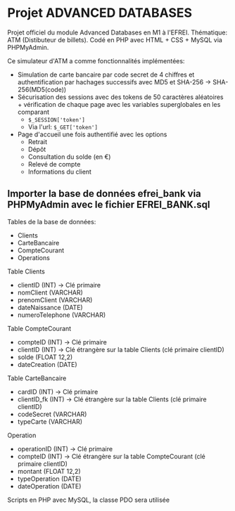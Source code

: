 # Projet ADVANCED DATABASES

Projet officiel du module Advanced Databases en M1 à l'EFREI. Thématique: ATM (Distibuteur de billets). Codé en PHP avec HTML + CSS + MySQL via PHPMyAdmin.

Ce simulateur d'ATM a comme fonctionnalités implémentées:
* Simulation de carte bancaire par code secret de 4 chiffres et authentification par hachages successifs avec MD5 et SHA-256 -> SHA-256(MD5(code))
* Sécurisation des sessions avec des tokens de 50 caractères aléatoires + vérification de chaque page avec les variables superglobales en les comparant
  * ` $_SESSION['token'] `
  * Via l'url: ` $_GET['token'] ` 
* Page d'accueil une fois authentifié avec les options
  * Retrait
  * Dépôt
  * Consultation du solde (en €)
  * Relevé de compte
  * Informations du client

## Importer la base de données efrei_bank via PHPMyAdmin avec le fichier EFREI_BANK.sql

Tables de la base de données:
- Clients 
- CarteBancaire
- CompteCourant
- Operations

Table Clients
- clientID (INT) -> Clé primaire
- nomClient (VARCHAR)
- prenomClient (VARCHAR)
- dateNaissance (DATE)
- numeroTelephone (VARCHAR)

Table CompteCourant
- compteID (INT) -> Clé primaire
- clientID (INT) -> Clé étrangère sur la table Clients (clé primaire clientID)
- solde (FLOAT 12,2)
- dateCreation (DATE)

Table CarteBancaire
- cardID (INT) -> Clé primaire
- clientID_fk (INT) -> Clé étrangère sur la table Clients (clé primaire clientID)
- codeSecret (VARCHAR)
- typeCarte (VARCHAR)

Operation
- operationID (INT) -> Clé primaire
- compteID (INT) -> Clé étrangère sur la table CompteCourant (clé primaire clientID)
- montant (FLOAT 12,2)
- typeOperation (DATE)
- dateOperation (DATE)

Scripts en PHP avec MySQL, la classe PDO sera utilisée